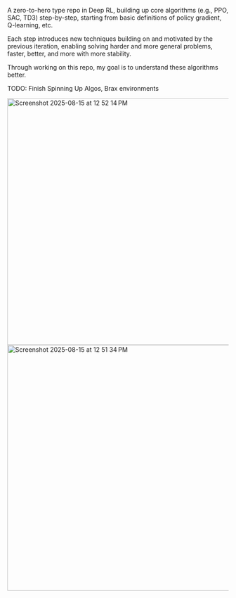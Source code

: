 A zero-to-hero type repo in Deep RL, building up core algorithms (e.g., PPO, SAC, TD3) step-by-step, starting from basic definitions of policy gradient, Q-learning, etc. 

Each step introduces new techniques building on and motivated by the previous iteration, enabling solving harder and more general problems, faster, better, and more with more stability.

Through working on this repo, my goal is to understand these algorithms better.

TODO: Finish Spinning Up Algos, Brax environments

<img width="1219" height="561" alt="Screenshot 2025-08-15 at 12 52 14 PM" src="https://github.com/user-attachments/assets/c052e9a1-b75b-4d94-b016-b8e9ffb04744" />

<img width="1212" height="559" alt="Screenshot 2025-08-15 at 12 51 34 PM" src="https://github.com/user-attachments/assets/f719240c-f03c-4af2-82e7-2f675520d1f8" />
